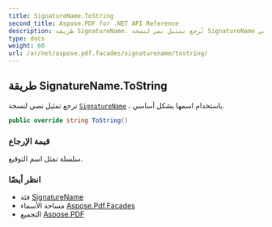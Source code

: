 ```yaml
---
title: SignatureName.ToString
second_title: Aspose.PDF for .NET API Reference
description: طريقة SignatureName. تُرجع تمثيل نصي لنسخة SignatureName باستخدام اسمها بشكل أساسي
type: docs
weight: 60
url: /ar/net/aspose.pdf.facades/signaturename/tostring/
---
```

## طريقة SignatureName.ToString

ترجع تمثيل نصي لنسخة [`SignatureName`](../) ، باستخدام اسمها بشكل أساسي.

```csharp
public override string ToString()
```

### قيمة الإرجاع

سلسلة تمثل اسم التوقيع.

### انظر أيضًا

* فئة [SignatureName](../)
* مساحة الأسماء [Aspose.Pdf.Facades](../../../aspose.pdf.facades/)
* التجميع [Aspose.PDF](../../../)